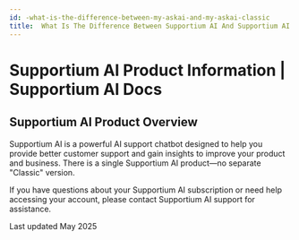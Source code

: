 ```yaml
---
id: -what-is-the-difference-between-my-askai-and-my-askai-classic
title:  What Is The Difference Between Supportium AI And Supportium AI Classic
---
```


# Supportium AI Product Information | Supportium AI Docs

## Supportium AI Product Overview

Supportium AI is a powerful AI support chatbot designed to help you provide better customer support and gain insights to improve your product and business. There is a single Supportium AI product—no separate "Classic" version.

If you have questions about your Supportium AI subscription or need help accessing your account, please contact Supportium AI support for assistance.

Last updated May 2025

